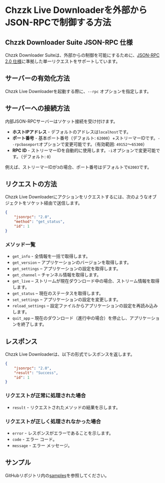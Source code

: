 # Chzzk Live Downloaderを外部からJSON-RPCで制御する方法

## Chzzk Downloader Suite JSON-RPC 仕様
Chzzk Downloader Suiteは、外部からの制御を可能にするために、[JSON-RPC 2.0 仕様](https://www.jsonrpc.org/specification)に準拠した単一リクエストをサポートしています。

## サーバーの有効化方法
Chzzk Live Downloaderを起動する際に、`--rpc` オプションを指定します。

## サーバーへの接続方法
内部JSON-RPCサーバーはソケット接続を受け付けます。

* **ホストIPアドレス** - デフォルトのアドレスは`localhost`です。
* **ポート番号** - 基本ポート番号（デフォルト: `62000`）+ストリーマーIDです。`--rpcbaseport`オプションで変更可能です。（有効範囲: `49152`〜`65300`）
* **RPC ID** - ストリーマーIDを自動的に使用します。`-i`オプションで変更可能です。（デフォルト: `0`）

例えば、ストリーマーIDが`3`の場合、ポート番号はデフォルトで`62003`です。

## リクエストの方法
Chzzk Live Downloaderにアクションをリクエストするには、次のようなオブジェクトをソケット経由で送信します。

```json
{
    "jsonrpc": "2.0",
    "method": "get_status",
    "id": 1
}
```

### メソッド一覧
* `get_info` - 全情報を一括で取得します。
* `get_version` – アプリケーションのバージョンを取得します。
* `get_settings` – アプリケーションの設定を取得します。
* `get_channel` – チャンネル情報を取得します。
* `get_live` – ストリームが現在ダウンロード中の場合、ストリーム情報を取得します。
* `get_status` – 現在のステータスを取得します。
* `set_settings` – アプリケーションの設定を変更します。
* `reload_settings` – 設定ファイルからアプリケーションの設定を再読み込みします。
* `quit_app` – 現在のダウンロード（進行中の場合）を停止し、アプリケーションを終了します。

## レスポンス
Chzzk Live Downloaderは、以下の形式でレスポンスを返します。

```json
{
    "jsonrpc": "2.0",
    "result": "Success",
    "id": 1
}
```

### リクエストが正常に処理された場合
* `result` - リクエストされたメソッドの結果を示します。

### リクエストが正しく処理されなかった場合
* `error` - レスポンスがエラーであることを示します。
* `code` - エラー コード。
* `message` - エラー メッセージ。

## サンプル
GitHubリポジトリ内の[samples](https://github.com/Choonholic/ChzzkDownloader/blob/main/samples/)を参照してください。
